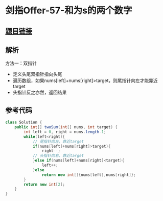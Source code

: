 # 剑指Offer-57-和为s的两个数字

## [题目链接](https://leetcode-cn.com/problems/he-wei-sde-liang-ge-shu-zi-lcof/)

## 解析
方法一：双指针
- 定义头尾双指针指向头尾
- 遍历数组，如果nums[left]+nums[right]>target，则尾指针向左才能靠近target
- 头指针反之亦然，返回结果

## 参考代码
```Java
class Solution {
    public int[] twoSum(int[] nums, int target) {
        int left = 0, right = nums.length-1;
        while(left<right){
            // 尾指针向左，靠近target
            if(nums[left]+nums[right]>target){
                right--;
            // 头指针向右，靠近target
            }else if(nums[left]+nums[right]<target){
                left++;
            }else   
                return new int[]{nums[left],nums[right]};
        }
        return new int[2];
    }
}
```